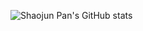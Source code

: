 ![Shaojun Pan's GitHub stats](https://github-readme-stats-git-masterorgs-github-readme-stats-team.vercel.app/api?username=pansj&include_orgs=true)
